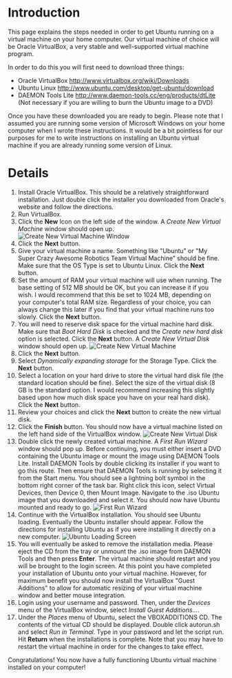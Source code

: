 # Introduction #

This page explains the steps needed in order to get Ubuntu running on a virtual machine on your home computer. Our virtual machine of choice will be Oracle VirtualBox, a very stable and well-supported virtual machine program.

In order to do this you will first need to download three things:

  * Oracle VirtualBox  http://www.virtualbox.org/wiki/Downloads
  * Ubuntu Linux       http://www.ubuntu.com/desktop/get-ubuntu/download
  * DAEMON Tools Lite  http://www.daemon-tools.cc/eng/products/dtLite  (Not necessary if you are willing to burn the Ubuntu image to a DVD)

Once you have these downloaded you are ready to begin. Please note that I assumed you are running some version of Microsoft Windows on your home computer when I wrote these instructions. It would be a bit pointless for our purposes for me to write instructions on installing an Ubuntu virtual machine if you are already running some version of Linux.


# Details #

  1. Install Oracle VirtualBox. This should be a relatively straightforward installation. Just double click the installer you downloaded from Oracle's website and follow the directions.
  1. Run VirtualBox.
  1. Click the **New** Icon on the left side of the window. A _Create New Virtual Machine_ window should open up. <img src='https://lh5.googleusercontent.com/_OYJ8fj3PJrU/TU59Eny4EhI/AAAAAAAAABQ/gf8mnuqi7M0/s400/Create%20Ubuntu%20VM.png' alt='Create New Virtual Machine Window' title='Create New Virtual Machine Window' />
  1. Click the **Next** button.
  1. Give your virtual machine a name. Something like "Ubuntu" or "My Super Crazy Awesome Robotics Team Virtual Machine" should be fine. Make sure that the OS Type is set to Ubuntu Linux. Click the **Next** button.
  1. Set the amount of RAM your virtual machine will use when running. The base setting of 512 MB should be OK, but you can increase it if you wish. I would recommend that this be set to 1024 MB, depending on your computer's total RAM size. Regardless of your choice, you can always change this later if you find that your virtual machine runs too slowly. Click the **Next** button.
  1. You will need to reserve disk space for the virtual machine hard disk. Make sure that _Boot Hard Disk_ is checked and the _Create new hard disk_ option is selected. Click the **Next** button. A _Create New Virtual Disk_ window should open up. <img src='https://lh4.googleusercontent.com/_OYJ8fj3PJrU/TU59FP-xnwI/AAAAAAAAABc/MShsgqVvjRQ/s400/VirtualBox%20Hard%20Disk.png' alt='Create New Virtual Machine' title='Create New Virtual Machine' />
  1. Click the **Next** button.
  1. Select _Dynamically expanding storage_ for the Storage Type. Click the **Next** button.
  1. Select a location on your hard drive to store the virtual hard disk file (the standard location should be fine). Select the size of the virtual disk (8 GB is the standard option. I would recommend increasing this slightly based upon how much disk space you have on your real hard disk). Click the **Next** button.
  1. Review your choices and click the **Next** button to create the new virtual disk.
  1. Click the **Finish** button. You should now have a virtual machine listed on the left hand side of the VirtualBox window. <img src='https://lh5.googleusercontent.com/_OYJ8fj3PJrU/TU59Ez5r9FI/AAAAAAAAABY/cfYRDpouswg/s400/VirtualBox%20Hard%20Disk%20Completed.png' alt='Create New Virtual Disk' title='Create New Virtual Disk' />
  1. Double click the newly created virtual machine. A _First Run Wizard_ window should pop up. Before continuing, you must either insert a DVD containing the Ubuntu image or mount the image using DAEMON Tools Lite. Install DAEMON Tools by double clicking its installer if you want to go this route. Then ensure that DAEMON Tools is running by selecting it from the Start menu. You should see a lightning bolt symbol in the bottom right corner of the task bar. Right click this icon, select Virtual Devices, then Device 0, then Mount Image. Navigate to the .iso Ubuntu image that you downloaded and select it. You should now have Ubuntu mounted and ready to go. <img src='https://lh3.googleusercontent.com/_OYJ8fj3PJrU/TU59E-0hchI/AAAAAAAAABU/H3uLuCOhfV8/s400/First%20Run%20Wizard.png' alt='First Run Wizard' title='First Run Wizard' />
  1. Continue with the VirtualBox installation. You should see Ubuntu loading. Eventually the Ubuntu installer should appear. Follow the directions for installing Ubuntu as if you were installing it directly on a new computer. <img src='http://www.ubuntu.com/sites/default/files/active/maverick/U2.1_start_fast_medium.jpg' alt='Ubuntu Loading Screen' title='Ubuntu Loading Screen' />
  1. You will eventually be asked to remove the installation media. Please eject the CD from the tray or unmount the .iso image from DAEMON Tools and then press **Enter**. The virtual machine should restart and you will be brought to the login screen. At this point you have completed your installation of Ubuntu onto your virtual machine. However, for maximum benefit you should now install the VirtualBox "Guest Additions" to allow for automatic resizing of your virtual machine window and better mouse integration.
  1. Login using your username and password. Then, under the _Devices_ menu of the VirtualBox window, select _Install Guest Additions..._.
  1. Under the _Places_ menu of Ubuntu, select the VBOXADDITIONS CD. The contents of the virtual CD should be displayed. Double click autorun.sh and select _Run in Terminal_. Type in your password and let the script run. Hit **Return** when the installations is complete. Note that you may have to restart the virtual machine in order for the changes to take effect.

Congratulations! You now have a fully functioning Ubuntu virtual machine installed on your computer!